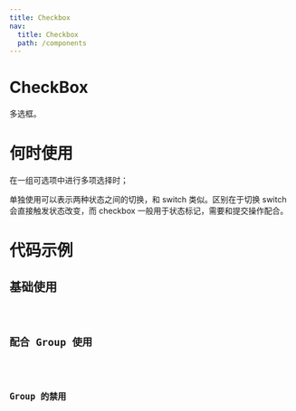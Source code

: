 ```yaml
---
title: Checkbox
nav:
  title: Checkbox
  path: /components
---
```


# CheckBox

多选框。

# 何时使用

在一组可选项中进行多项选择时；

单独使用可以表示两种状态之间的切换，和 switch 类似。区别在于切换 switch 会直接触发状态改变，而 checkbox 一般用于状态标记，需要和提交操作配合。

# 代码示例

## 基础使用

<code src="./demos/basic.tsx" />

## 配合 Group 使用

<code src="./demos/group.tsx" />

## Group 的禁用

<code src="./demos/groupDisabled.tsx" />

<API src="./Checkbox.tsx" />
<API src="./CheckboxGroup.tsx" />

